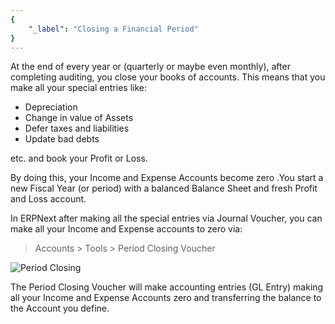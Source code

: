 ```yaml
---
{
	"_label": "Closing a Financial Period"
}
---
```

At the end of every year or (quarterly or maybe even monthly), after completing auditing, you close your books of accounts. This means that you make all your special entries like:

- Depreciation
- Change in value of Assets
- Defer taxes and liabilities
- Update bad debts

etc. and book your Profit or Loss.

By doing this, your Income and Expense Accounts become zero .You start a new Fiscal Year (or period) with a balanced Balance Sheet and fresh Profit and Loss account.

In ERPNext after making all the special entries via Journal Voucher, you can make all your Income and Expense accounts to zero via:

> Accounts > Tools > Period Closing Voucher



![Period Closing](img/period-closing.png)






The Period Closing Voucher will make accounting entries (GL Entry) making all your Income and Expense Accounts zero and transferring the balance to the Account you define.